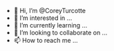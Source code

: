- 👋 Hi, I’m @CoreyTurcotte
- 👀 I’m interested in ...
- 🌱 I’m currently learning ...
- 💞️ I’m looking to collaborate on ...
- 📫 How to reach me ...

<!---
CoreyTurcotte/CoreyTurcotte is a ✨ special ✨ repository because its `README.md` (this file) appears on your GitHub profile.
You can click the Preview link to take a look at your changes.
--->

